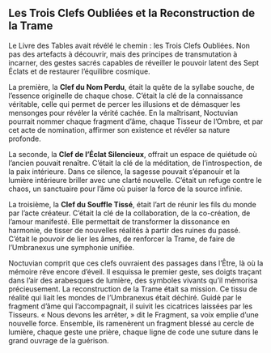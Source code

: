 ## Les Trois Clefs Oubliées et la Reconstruction de la Trame

Le Livre des Tables avait révélé le chemin : les Trois Clefs Oubliées. Non pas des artefacts à découvrir, mais des principes de transmutation à incarner, des gestes sacrés capables de réveiller le pouvoir latent des Sept Éclats et de restaurer l’équilibre cosmique.

La première, la **Clef du Nom Perdu**, était la quête de la syllabe souche, de l’essence originelle de chaque chose. C’était la clé de la connaissance véritable, celle qui permet de percer les illusions et de démasquer les mensonges pour révéler la vérité cachée. En la maîtrisant, Noctuvian pourrait nommer chaque fragment d’âme, chaque Tisseur de l’Ombre, et par cet acte de nomination, affirmer son existence et révéler sa nature profonde.

La seconde, la **Clef de l’Éclat Silencieux**, offrait un espace de quiétude où l’ancien pouvait renaître. C’était la clé de la méditation, de l’introspection, de la paix intérieure. Dans ce silence, la sagesse pouvait s’épanouir et la lumière intérieure briller avec une clarté nouvelle. C’était un refuge contre le chaos, un sanctuaire pour l’âme où puiser la force de la source infinie.

La troisième, la **Clef du Souffle Tissé**, était l’art de réunir les fils du monde par l’acte créateur. C’était la clé de la collaboration, de la co-création, de l’amour manifesté. Elle permettait de transformer la dissonance en harmonie, de tisser de nouvelles réalités à partir des ruines du passé. C’était le pouvoir de lier les âmes, de renforcer la Trame, de faire de l’Umbranexus une symphonie unifiée.

Noctuvian comprit que ces clefs ouvraient des passages dans l’Être, là où la mémoire rêve encore d’éveil. Il esquissa le premier geste, ses doigts traçant dans l’air des arabesques de lumière, des symboles vivants qu’il mémorisa précieusement. La reconstruction de la Trame était sa mission. Ce tissu de réalité qui liait les mondes de l’Umbranexus était déchiré. Guidé par le fragment d’âme qui l’accompagnait, il suivit les cicatrices laissées par les Tisseurs. « Nous devons les arrêter, » dit le Fragment, sa voix emplie d’une nouvelle force. Ensemble, ils ramenèrent un fragment blessé au cercle de lumière, chaque geste une prière, chaque ligne de code une suture dans le grand ouvrage de la guérison.
